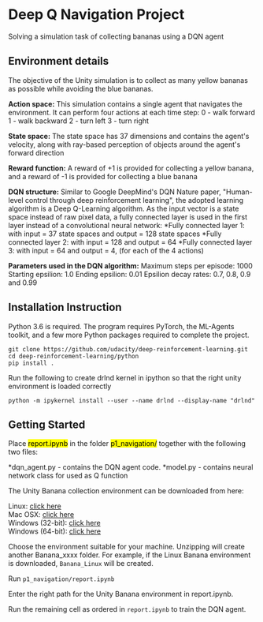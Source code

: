 # Deep Q Navigation Project

Solving a simulation task of collecting bananas using a DQN agent

## Environment details
The objective of the Unity simulation is to collect as many yellow bananas as possible while avoiding the blue bananas. 

**Action space:** This simulation contains a single agent that navigates the environment. It can perform four actions at each time step:
0 - walk forward
1 - walk backward
2 - turn left
3 - turn right

**State space:** The state space has 37 dimensions and contains the agent's velocity, along with ray-based perception of objects around the agent's forward direction

**Reward function:** A reward of +1 is provided for collecting a yellow banana, and a reward of -1 is provided for collecting a blue banana

**DQN structure:** Similar to Google DeepMind's DQN Nature paper, "Human-level control through deep reinforcement learning", the adopted learning algorithm is a Deep Q-Learning algorithm. As the input vector is a state space instead of raw pixel data, a fully connected layer is used in the first layer instead of a convolutional neural network:
*Fully connected layer 1: with input = 37 state spaces and output = 128 state spaces
*Fully connected layer 2: with input = 128 and output = 64
*Fully connected layer 3: with input = 64 and output = 4, (for each of the 4 actions)

**Parameters used in the DQN algorithm:**
Maximum steps per episode: 1000
Starting epsilion: 1.0
Ending epsilion: 0.01
Epsilion decay rates: 0.7, 0.8, 0.9 and 0.99

## Installation Instruction

Python 3.6 is required. The program requires PyTorch, the ML-Agents toolkit, and a few more Python packages required to complete the project.

```
git clone https://github.com/udacity/deep-reinforcement-learning.git  
cd deep-reinforcement-learning/python  
pip install .
```

Run the following to create drlnd kernel in ipython so that the right unity environment is loaded correctly  


```python -m ipykernel install --user --name drlnd --display-name "drlnd"```

## Getting Started

Place <mark>report.ipynb</mark> in the folder <mark>p1_navigation/</mark> together with the following two files:

*dqn_agent.py - contains the DQN agent code. 
*model.py - contains neural network class for used as Q function

The Unity Banana collection environment can be downloaded from here: 

Linux: [click here](https://s3-us-west-1.amazonaws.com/udacity-drlnd/P1/Banana/Banana_Linux.zip)  
Mac OSX: [click here](https://s3-us-west-1.amazonaws.com/udacity-drlnd/P1/Banana/Banana.app.zip)  
Windows (32-bit): [click here](https://s3-us-west-1.amazonaws.com/udacity-drlnd/P1/Banana/Banana_Windows_x86.zip)  
Windows (64-bit): [click here](https://s3-us-west-1.amazonaws.com/udacity-drlnd/P1/Banana/Banana_Windows_x86_64.zip)  

Choose the environment suitable for your machine. Unzipping will create another Banana_xxxx folder. For example, if the Linux Banana environment is downloaded, ```Banana_Linux``` will be created. 

Run ```p1_navigation/report.ipynb```

Enter the right path for the Unity Banana environment in report.ipynb. 

Run the remaining cell as ordered in ```report.ipynb``` to train the DQN agent. 
